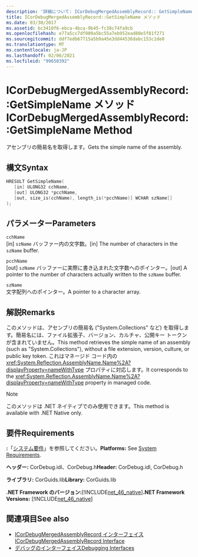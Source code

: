 ```yaml
---
description: '詳細について: ICorDebugMergedAssemblyRecord:: GetSimpleName メソッド'
title: ICorDebugMergedAssemblyRecord::GetSimpleName メソッド
ms.date: 03/30/2017
ms.assetid: bc3410f6-ebca-4bca-9b45-fc38c74fa9cb
ms.openlocfilehash: e77a5cc7df009a5bc55a7eb952ead80e5f81f271
ms.sourcegitcommit: ddf7edb67715a5b9a45e3dd44536dabc153c1de0
ms.translationtype: MT
ms.contentlocale: ja-JP
ms.lasthandoff: 02/06/2021
ms.locfileid: "99650392"
---
```

# <a name="icordebugmergedassemblyrecordgetsimplename-method"></a><span data-ttu-id="b7c1d-103">ICorDebugMergedAssemblyRecord::GetSimpleName メソッド</span><span class="sxs-lookup"><span data-stu-id="b7c1d-103">ICorDebugMergedAssemblyRecord::GetSimpleName Method</span></span>

<span data-ttu-id="b7c1d-104">アセンブリの簡易名を取得します。</span><span class="sxs-lookup"><span data-stu-id="b7c1d-104">Gets the simple name of the assembly.</span></span>  
  
## <a name="syntax"></a><span data-ttu-id="b7c1d-105">構文</span><span class="sxs-lookup"><span data-stu-id="b7c1d-105">Syntax</span></span>  
  
```cpp  
HRESULT GetSimpleName(  
   [in] ULONG32 cchName,
   [out] ULONG32 *pcchName,
   [out, size_is(cchName), length_is(*pcchName)] WCHAR szName[]  
);  
```  
  
## <a name="parameters"></a><span data-ttu-id="b7c1d-106">パラメーター</span><span class="sxs-lookup"><span data-stu-id="b7c1d-106">Parameters</span></span>  

 `cchName`  
 <span data-ttu-id="b7c1d-107">[in] `szName` バッファー内の文字数。</span><span class="sxs-lookup"><span data-stu-id="b7c1d-107">[in] The number of characters in the `szName` buffer.</span></span>  
  
 `pcchName`  
 <span data-ttu-id="b7c1d-108">[out] `szName` バッファーに実際に書き込まれた文字数へのポインター。</span><span class="sxs-lookup"><span data-stu-id="b7c1d-108">[out] A pointer to the number of characters actually written to the `szName` buffer.</span></span>  
  
 `szName`  
 <span data-ttu-id="b7c1d-109">文字配列へのポインター。</span><span class="sxs-lookup"><span data-stu-id="b7c1d-109">A pointer to a character array.</span></span>  
  
## <a name="remarks"></a><span data-ttu-id="b7c1d-110">解説</span><span class="sxs-lookup"><span data-stu-id="b7c1d-110">Remarks</span></span>  

 <span data-ttu-id="b7c1d-111">このメソッドは、アセンブリの簡易名 ("System.Collections" など) を取得します。簡易名には、ファイル拡張子、バージョン、カルチャ、公開キー トークンが含まれていません。</span><span class="sxs-lookup"><span data-stu-id="b7c1d-111">This method retrieves the simple name of an assembly (such as "System.Collections"), without a file extension, version, culture, or public key token.</span></span> <span data-ttu-id="b7c1d-112">これはマネージド コード内の <xref:System.Reflection.AssemblyName.Name%2A?displayProperty=nameWithType> プロパティに対応します。</span><span class="sxs-lookup"><span data-stu-id="b7c1d-112">It corresponds to the <xref:System.Reflection.AssemblyName.Name%2A?displayProperty=nameWithType> property in managed code.</span></span>  
  
> [!NOTE]
> <span data-ttu-id="b7c1d-113">このメソッドは .NET ネイティブでのみ使用できます。</span><span class="sxs-lookup"><span data-stu-id="b7c1d-113">This method is available with .NET Native only.</span></span>  
  
## <a name="requirements"></a><span data-ttu-id="b7c1d-114">要件</span><span class="sxs-lookup"><span data-stu-id="b7c1d-114">Requirements</span></span>  

 <span data-ttu-id="b7c1d-115">**:**「[システム要件](../../get-started/system-requirements.md)」を参照してください。</span><span class="sxs-lookup"><span data-stu-id="b7c1d-115">**Platforms:** See [System Requirements](../../get-started/system-requirements.md).</span></span>  
  
 <span data-ttu-id="b7c1d-116">**ヘッダー:** CorDebug.idl、CorDebug.h</span><span class="sxs-lookup"><span data-stu-id="b7c1d-116">**Header:** CorDebug.idl, CorDebug.h</span></span>  
  
 <span data-ttu-id="b7c1d-117">**ライブラリ:** CorGuids.lib</span><span class="sxs-lookup"><span data-stu-id="b7c1d-117">**Library:** CorGuids.lib</span></span>  
  
 <span data-ttu-id="b7c1d-118">**.NET Framework のバージョン:**[!INCLUDE[net_46_native](../../../../includes/net-46-native-md.md)]</span><span class="sxs-lookup"><span data-stu-id="b7c1d-118">**.NET Framework Versions:** [!INCLUDE[net_46_native](../../../../includes/net-46-native-md.md)]</span></span>  
  
## <a name="see-also"></a><span data-ttu-id="b7c1d-119">関連項目</span><span class="sxs-lookup"><span data-stu-id="b7c1d-119">See also</span></span>

- [<span data-ttu-id="b7c1d-120">ICorDebugMergedAssemblyRecord インターフェイス</span><span class="sxs-lookup"><span data-stu-id="b7c1d-120">ICorDebugMergedAssemblyRecord Interface</span></span>](icordebugmergedassemblyrecord-interface.md)
- [<span data-ttu-id="b7c1d-121">デバッグのインターフェイス</span><span class="sxs-lookup"><span data-stu-id="b7c1d-121">Debugging Interfaces</span></span>](debugging-interfaces.md)

